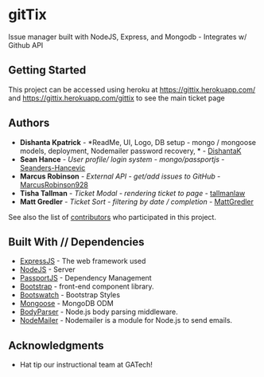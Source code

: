# gitTix
Issue manager built with NodeJS, Express, and Mongodb - Integrates w/ Github API

## Getting Started

This project can be accessed using heroku at https://gittix.herokuapp.com/ and https://gittix.herokuapp.com/gittix to see the main ticket page

## Authors

* **Dishanta Kpatrick** - *ReadMe, UI, Logo, DB setup - mongo / mongoose models, deployment, Nodemailer password recovery, * - [DishantaK](https://github.com/DishantaK)
* **Sean Hance** - *User profile/ login system - mongo/passportjs* - [Seanders-Hancevic](https://github.com/Seanders-Hancevic)
* **Marcus Robinson** - *External API - get/add issues to GitHub* - [MarcusRobinson928](https://github.com/MarcusRobinson928)
* **Tisha Tallman** - *Ticket Modal - rendering ticket to page* - [tallmanlaw](https://github.com/tallmanlaw)
* **Matt Gredler** - *Ticket Sort - filtering by date / completion* - [MattGredler](https://github.com/MattGredler)

See also the list of [contributors](https://github.com/DishantaK/gitTickets/graphs/contributors) who participated in this project.

## Built With // Dependencies

* [ExpressJS](http://expressjs.com/) - The web framework used
* [NodeJS](https://nodejs.org/en/) - Server
* [PassportJS](https://maven.apache.org/) - Dependency Management
* [Bootstrap](https://getbootstrap.com/) - front-end component library.
* [Bootswatch](https://bootswatch.com/) - Bootstrap Styles
* [Mongoose](https://mongoosejs.com//) - MongoDB ODM
* [BodyParser](https://www.npmjs.com/package/body-parser) - Node.js body parsing middleware.
* [NodeMailer](https://nodemailer.com/about/) - Nodemailer is a module for Node.js to send emails.


## Acknowledgments

* Hat tip our instructional team at GATech!

